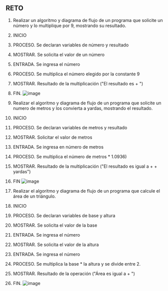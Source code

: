 ## RETO
1. Realizar un algoritmo y diagrama de flujo de un programa que solicite un número y lo multiplique por 9, mostrando su resultado.
1. INICIO
2. PROCESO. Se declaran variables de número y resultado
3. MOSTRAR. Se solicita el valor de un número 
4. ENTRADA. Se ingresa el número
5. PROCESO. Se multiplica el número elegido por la constante 9
6. MOSTRAR. Resultado de la multiplicación ("El resultado es + ")
7. FIN.
![image](https://user-images.githubusercontent.com/99224635/163030615-a5fec8ea-a683-4646-99bd-49a41f2e5035.png)

3. Realizar el algoritmo y diagrama de flujo de un programa que solicite un numero de metros y los convierta a yardas, mostrando el resultado.
1. INICIO
2. PROCESO. Se declaran variables de metros y resultado
3. MOSTRAR. Solicitar el valor de metros
4. ENTRADA. Se ingresa en número de metros
5. PROCESO. Se multiplica el número de metros * 1.0936)
6. MOSTRAR. Resultado de la multiplicación ("El resultado es igual a + + yardas")
7. FIN
![image](https://user-images.githubusercontent.com/99224635/163032821-2ff851dd-a346-4315-9a21-2d01be69dc5c.png)


4. Realizar el algoritmo y diagrama de flujo de un programa que calcule el área de un triángulo.
1. INICIO
2. PROCESO. Se declaran variables de base y altura
3. MOSTRAR. Se solicita el valor de la base 
4. ENTRADA. Se ingresa el número
5. MOSTRAR. Se solicita el valor de la altura 
6. ENTRADA. Se ingresa el número
7. PROCESO. Se multiplica la base * la altura y se divide entre 2.
8. MOSTRAR. Resultado de la operación ("Área es igual a + ") 
9. FIN.
![image](https://user-images.githubusercontent.com/99224635/163034919-aa6643bc-87bc-4a4b-b5db-e896b8a30b23.png)
